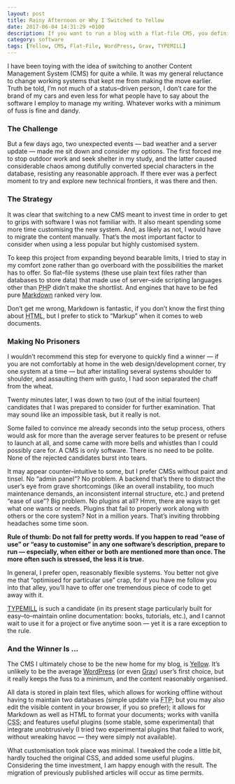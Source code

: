```yaml
---
layout: post
title: Rainy Afternoon or Why I Switched to Yellow
date: 2017-06-04 14:31:29 +0100
description: If you want to run a blog with a flat-file CMS, you definitely should consider Yellow.
category: software
tags: [Yellow, CMS, Flat-File, WordPress, Grav, TYPEMILL]
---
```


I have been toying with the idea of switching to another Content Management System (<abbr>CMS</abbr>) for quite a while. It was my general reluctance to change working systems that kept me from making the move earlier. Truth be told, I’m not much of a status–driven person, I don’t care for the brand of my cars and even less for what people have to say about the software I employ to manage my writing. Whatever works with a minimum of fuss is fine and dandy.<!--more-->

<h3>The Challenge</h3>

But a few days ago, two unexpected events — bad weather and a server update — made me sit down and consider my options. The first forced me to stop outdoor work and seek shelter in my study, and the latter caused considerable chaos among dutifully converted special characters in the database, resisting any reasonable approach. If there ever was a perfect moment to try and explore new technical frontiers, it was there and then.

<h3>The Strategy</h3>

It was clear that switching to a new <abbr>CMS</abbr> meant to invest time in order to get to grips with software I was not familiar with. It also meant spending some more time customising the new system. And, as likely as not, I would have to migrate the content manually. That’s the most important factor to consider when using a less popular but highly customised system.

To keep this project from expanding beyond bearable limits, I tried to stay in my comfort zone rather than go overboard with the possibilities the market has to offer. So flat–file systems (these use plain text files rather than databases to store data) that made use of server–side scripting languages other than <abbr title="PHP: Hypertext Preprocessor; that’s a recursive acronym">PHP</abbr> didn’t make the shortlist. And engines that have to be fed pure <a rel="external" title="Visit John Gruber to check out Markdown" href="https://daringfireball.net/projects/markdown/">Markdown</a> ranked very low.

Don’t get me wrong, Markdown is fantastic, if you don’t know the first thing about <abbr title="HyperText Markup Language">HTML</abbr>, but I prefer to stick to “Markup” when it comes to web documents.

<h3>Making No Prisoners</h3>

I wouldn’t recommend this step for everyone to quickly find a winner — if you are not comfortably at home in the web design/development corner, try one system at a time — but after installing several systems shoulder to shoulder, and assaulting them with gusto, I had soon separated the chaff from the wheat.

Twenty minutes later, I was down to two (out of the initial fourteen) candidates that I was prepared to consider for further examination. That may sound like an impossible task, but it really is not.

Some failed to convince me already seconds into the setup process, others would ask for more than the average server features to be present or refuse to launch at all, and some came with more bells and whistles than I could possibly care for. A <abbr>CMS</abbr> is only software. There is no need to be polite. None of the rejected candidates burst into tears.

It may appear counter–intuitive to some, but I prefer <abbr>CMSs</abbr> without paint and tinsel. No “admin panel”? No problem. A backend that’s there to distract the user’s eye from grave shortcomings (like an overall instability, too much maintenance demands, an inconsistent internal structure, <abbr>etc.</abbr>) and pretend “ease of use”? Big problem. No plugins at all? Hmm, there are ways to get what one wants or needs. Plugins that fail to properly work along with others or the core system? Not in a million years. That’s inviting throbbing headaches some time soon.

<strong>Rule of thumb: Do not fall for pretty words. If you happen to read “ease of use” or “easy to customise” in any one software’s description, prepare to run — especially, when either or both are mentioned more than once. The more often such is stressed, the less it is true.</strong>

In general, I prefer open, reasonably flexible systems. You better not give me that “optimised for particular use” crap, for if you have me follow you into that alley, you’ll have to offer one tremendous piece of code to get away with it.

<a rel="external" title="Visit Sebastian Schürmanns to check out TYPEMILL" href="http://typemill.net/">TYPEMILL</a> is such a candidate (in its present stage particularly built for easy–to–maintain online documentation: books, tutorials, <abbr>etc.</abbr>), and I cannot wait to use it for a project or five anytime soon — yet it is a rare exception to the rule.

<h3>And the Winner Is …</h3>

The <abbr>CMS</abbr> I ultimately chose to be the new home for my blog, is <a rel="external" title="Visit Datenstrom to check out Yellow" href="https://datenstrom.se/yellow/">Yellow</a>. It’s unlikely to be the average <a rel="external" title="Visit WordPress to check out their CMS" href="https://wordpress.org/">WordPress</a> (or even <a rel="external" title="Visit Grav to check out their flat-file CMS" href="https://getgrav.org/">Grav</a>) user’s first choice, but it really keeps the fuss to a minimum, and the content reasonably organised.

All data is stored in plain text files, which allows for working offline without having to maintain two databases (simple update via <abbr title="File Transfer Protocol">FTP</abbr>; but you may also edit the visible content in your browser, if you so prefer); it allows for Markdown as well as <abbr>HTML</abbr> to format your documents; works with vanilla <abbr title="Cascading Style Sheets">CSS</abbr>; and features useful plugins (some stable, some experimental) that integrate unobtrusively (I tried two experimental plugins that failed to work, without wreaking havoc — they were simply not available).

What customisation took place was minimal. I tweaked the code a little bit, hardly touched the original <abbr>CSS</abbr>, and added some useful plugins. Considering the time investment, I am happy enough with the result. The migration of previously published articles will occur as time permits.
